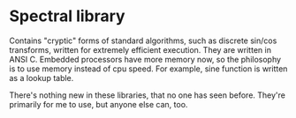 # Spectral library

Contains "cryptic" forms of standard algorithms, such as discrete sin/cos transforms, written for extremely efficient execution.
They are written in ANSI C. Embedded processors have more memory now, so the philosophy is to use memory instead of cpu speed.
For example, sine function is written as a lookup table.

There's nothing new in these libraries, that no one has seen before.
They're primarily for me to use, but anyone else can, too.


